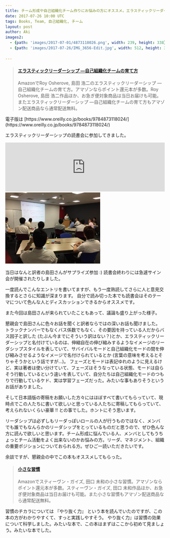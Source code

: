 ```yaml
---
title: チーム形成や自己組織化チーム作りにお悩みの方にオススメ。エラスティックリーダーシップ読書会で 読書 & ディスカッションしよう
date: 2017-07-26 10:00 UTC
tags: Books, Team, 自己組織化, チーム
layout: post
author: Aki
images2:
  - {path: 'images/2017-07-01/4873118026.png', width: 239, height: 338}
  - {path: 'images/2017-07-26/IMG_3656-Edit.jpg', width: 512, height: 384}

---
```


<blockquote class="embedly-card"><h4><a href="https://www.amazon.co.jp/dp/4873118026?tag=hubot-pluto-22">エラスティックリーダーシップ ―自己組織化チームの育て方</a></h4><p>AmazonでRoy Osherove, 島田 浩二のエラスティックリーダーシップ ―自己組織化チームの育て方。アマゾンならポイント還元本が多数。Roy Osherove, 島田 浩二作品ほか、お急ぎ便対象商品は当日お届けも可能。またエラスティックリーダーシップ ―自己組織化チームの育て方もアマゾン配送商品なら通常配送無料。</p></blockquote>
<script async src="//cdn.embedly.com/widgets/platform.js" charset="UTF-8"></script>電子版は [https://www.oreilly.co.jp/books/9784873118024/](https://www.oreilly.co.jp/books/9784873118024/)

エラスティックリーダーシップの読書会に参加してきました。

<iframe class="hatenablogcard" style="width:100%;height:155px;max-width:680px;" title="URLを記入するだけ！はてなブログカード風にWordpress記事も表示させるカスタマイズ方法" src="https://hatenablog-parts.com/embed?url=https://shin-osaka-agile.connpass.com/event/61928/" width="300" height="150" frameborder="0" scrolling="no"></iframe>
<img src="/images/2017-07-26/IMG_3656-Edit.jpg" alt="IMG_3656-Edit.jpg" width="300"/>


当日はなんと訳者の島田さんがサプライズ参加 :)
読書会終わりには急遽サイン会が開催されたりしました。

一度読んでこんなエントリを書いてますが、もう一度熟読してさらに人と意見交換するとさらに知識が深まります。
自分で読み切った本でも読書会はそのテーマについて色んな人とディスカッションできるからオススメです。

また今回は島田さんが来られていたこともあって、議論も盛り上がった様子。

懇親会で島田さんに色々お話を聞くと訳者ならではの深いお話も聞けました。
トラックナンバーでもなくバス係数でもなく、その要因を持っている人だからバス因子と訳した (たぶん今までにそういう訳はない？)とか、エラスティックリーダーシップと名付けているのは、伸縮自在の伸び縮みするようなイメージのリーダシップスタイルを表していて、サバイバルモードと自己組織化モードの間を伸び縮みさせるようなイメージで名付けられているとか (言葉の意味を考えるとそりゃそうかという話ですが...)。
フェーズとモードは表記ゆれのように見えるけど、実は著者は使い分けていて、フェーズはそうなっている状態、モードは自らそう行動しているという違いを表していて、自分たちは自己組織化モードのつもりで行動しているケド、実は学習フェーズだった。みたいな事もありそうというお話がありました。

そして日本語版の寄稿をお願いした方々にはほぼすべて書いてもらっていて、現時点でこの人たちに書いて欲しいと思っている人たちに寄稿してもらっていて、考えられないくらい豪華 !! との事でした。ホントにそう思います。

リーダシップは必ずしもリーダっぽいロールの人が行うものではなく、メンバでも誰でもなんらかのリーダシップをとっているものだと思うので、ぜひ色んな方に読んで欲しいと思います。チーム形成に悩んでいる人、メンバとしてもうちょっとチーム活動をよく出来ないのかお悩みの方。リーダ、マネジメント、組織の重要ポジションについておられる方。ぜひご一読いただきたいです。

余談ですが、懇親会の中でこの本もオススメしてもらった。

<blockquote class="embedly-card"><h4><a href="https://www.amazon.co.jp/dp/4478065772?tag=hubot-pluto-22">小さな習慣</a></h4><p>Amazonでスティーヴン・ガイズ, 田口 未和の小さな習慣。アマゾンならポイント還元本が多数。スティーヴン・ガイズ, 田口 未和作品ほか、お急ぎ便対象商品は当日お届けも可能。また小さな習慣もアマゾン配送商品なら通常配送無料。</p></blockquote>
<script async src="//cdn.embedly.com/widgets/platform.js" charset="UTF-8"></script>

習慣のチカラについては 『やり抜く力』 という本を読んでいたのですが、この本の方がわかりやすくて、すっと実践しやすそう。
やり抜く力』は習慣の効果について科学しました。みたいな本で、この本はまずはここから初めて見ましょう。みたいな本でした。
